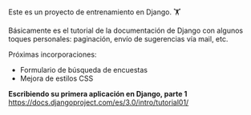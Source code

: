 Este es un proyecto de entrenamiento en Django. 🏋️

Básicamente es el tutorial de la documentación de Django con algunos toques personales: paginación, envío de sugerencias vía mail, etc.

Próximas incorporaciones:
<ul>
    <li>Formulario de búsqueda de encuestas</li>
    <li>Mejora de estilos CSS</li>
</ul>

<b>Escribiendo su primera aplicación en Django, parte 1</b>
https://docs.djangoproject.com/es/3.0/intro/tutorial01/